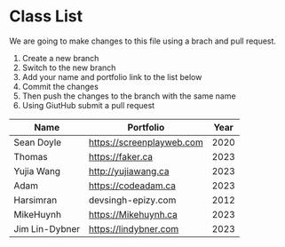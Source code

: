 # Class List

We are going to make changes to this file using a brach and pull request.

1. Create a new branch
2. Switch to the new branch
3. Add your name and portfolio link to the list below
4. Commit the changes
5. Then push the changes to the branch with the same name
6. Using GiutHub submit a pull request

| Name           | Portfolio                 | Year |
| -------------- | ------------------------- | ---- |
| Sean Doyle     | https://screenplayweb.com | 2020 |
| Thomas         | https://faker.ca          | 2023 |
| Yujia Wang     | http://yujiawang.ca       | 2023 |
| Adam           | https://codeadam.ca       | 2023 |
| Harsimran      | devsingh-epizy.com        | 2012 |
| MikeHuynh      | https://Mikehuynh.ca      | 2023 |
| Jim Lin-Dybner | https://lindybner.com     | 2023 |
